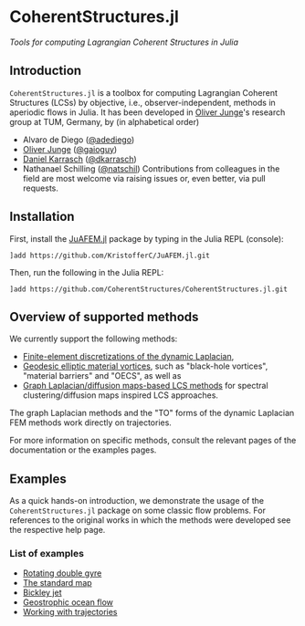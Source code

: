 # CoherentStructures.jl
*Tools for computing Lagrangian Coherent Structures in Julia*

## Introduction

`CoherentStructures.jl` is a toolbox for computing Lagrangian Coherent Structures (LCSs) by objective, i.e., observer-independent, methods in aperiodic flows in Julia.
It has been developed in [Oliver Junge](https://www-m3.ma.tum.de/Allgemeines/OliverJunge)'s research group at TUM, Germany, by (in alphabetical order)
   * Alvaro de Diego ([@adediego](https://github.com/adediego))
   * [Oliver Junge](https://www-m3.ma.tum.de/Allgemeines/OliverJunge) ([@gaioguy](https://github.com/gaioguy))
   * [Daniel Karrasch](https://www-m3.ma.tum.de/Allgemeines/DanielKarrasch) ([@dkarrasch](https://github.com/dkarrasch))
   * Nathanael Schilling ([@natschil](https://github.com/natschil))
Contributions from colleagues in the field are most welcome via raising issues or, even better, via pull requests.

## Installation

First, install the [JuAFEM.jl](https://github.com/KristofferC/JuAFEM.jl) package by typing in the Julia REPL (console):

    ]add https://github.com/KristofferC/JuAFEM.jl.git

Then, run the following in the Julia REPL:

    ]add https://github.com/CoherentStructures/CoherentStructures.jl.git


## Overview of supported methods

We currently support the following methods:
* [Finite-element discretizations of the dynamic Laplacian](@ref),
* [Geodesic elliptic material vortices](@ref), such as "black-hole vortices", "material barriers" and "OECS", as well as
* [Graph Laplacian/diffusion maps-based LCS methods](@ref) for spectral clustering/diffusion maps inspired LCS approaches.

The graph Laplacian methods and the "TO" forms of the dynamic Laplacian FEM methods work directly on trajectories.

For more information on specific methods, consult the relevant pages of the documentation or the
examples pages.

## Examples
As a quick hands-on introduction, we demonstrate the usage of the
`CoherentStructures.jl` package on some classic flow problems. For references to
the original works in which the methods were developed see the respective help
page.

### List of examples

* [Rotating double gyre](@ref)
* [The standard map](@ref)
* [Bickley jet](@ref)
* [Geostrophic ocean flow](@ref)
* [Working with trajectories](@ref)
